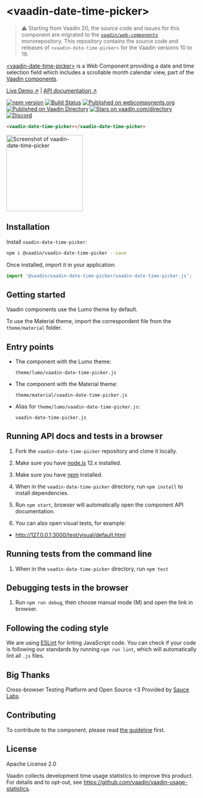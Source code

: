 # &lt;vaadin-date-time-picker&gt;

> ⚠️ Starting from Vaadin 20, the source code and issues for this component are migrated to the [`vaadin/web-components`](https://github.com/vaadin/web-components/tree/master/packages/vaadin-date-time-picker) monorepository.
> This repository contains the source code and releases of `<vaadin-date-time-picker>` for the Vaadin versions 10 to 19.

[&lt;vaadin-date-time-picker&gt;](https://vaadin.com/components/vaadin-date-time-picker) is a Web Component providing a date and time selection field which includes a scrollable month calendar view, part of the [Vaadin components](https://vaadin.com/components).

[Live Demo ↗](https://vaadin.com/components/vaadin-date-time-picker/html-examples)
|
[API documentation ↗](https://vaadin.com/components/vaadin-date-time-picker/html-api)

[![npm version](https://badgen.net/npm/v/@vaadin/vaadin-date-time-picker)](https://www.npmjs.com/package/@vaadin/vaadin-date-time-picker)
[![Build Status](https://travis-ci.org/vaadin/vaadin-date-time-picker.svg?branch=master)](https://travis-ci.org/vaadin/vaadin-date-time-picker)
[![Published on webcomponents.org](https://img.shields.io/badge/webcomponents.org-published-blue.svg)](https://www.webcomponents.org/element/vaadin/vaadin-date-time-picker)
[![Published on Vaadin Directory](https://img.shields.io/badge/Vaadin%20Directory-published-00b4f0.svg)](https://vaadin.com/directory/component/vaadinvaadin-date-time-picker)
[![Stars on vaadin.com/directory](https://img.shields.io/vaadin-directory/star/vaadin-date-time-picker-directory-urlidentifier.svg)](https://vaadin.com/directory/component/vaadinvaadin-date-time-picker)
[![Discord](https://img.shields.io/discord/732335336448852018?label=discord)](https://discord.gg/PHmkCKC)

```html
<vaadin-date-time-picker></vaadin-date-time-picker>
```

[<img src="https://raw.githubusercontent.com/vaadin/vaadin-date-time-picker/master/screenshot.png" width="200" alt="Screenshot of vaadin-date-time-picker">](https://vaadin.com/components/vaadin-date-time-picker)


## Installation

Install `vaadin-date-time-picker`:

```sh
npm i @vaadin/vaadin-date-time-picker --save
```

Once installed, import it in your application:

```js
import '@vaadin/vaadin-date-time-picker/vaadin-date-time-picker.js';
```

## Getting started

Vaadin components use the Lumo theme by default.

To use the Material theme, import the correspondent file from the `theme/material` folder.

## Entry points

- The component with the Lumo theme:

  `theme/lumo/vaadin-date-time-picker.js`

- The component with the Material theme:

  `theme/material/vaadin-date-time-picker.js`

- Alias for `theme/lumo/vaadin-date-time-picker.js`:

  `vaadin-date-time-picker.js`


## Running API docs and tests in a browser

1. Fork the `vaadin-date-time-picker` repository and clone it locally.

1. Make sure you have [node.js](https://nodejs.org/) 12.x installed.

1. Make sure you have [npm](https://www.npmjs.com/) installed.

1. When in the `vaadin-date-time-picker` directory, run `npm install` to install dependencies.

1. Run `npm start`, browser will automatically open the component API documentation.

1. You can also open visual tests, for example:

  - http://127.0.0.1:3000/test/visual/default.html


## Running tests from the command line

1. When in the `vaadin-date-time-picker` directory, run `npm test`

## Debugging tests in the browser

1. Run `npm run debug`, then choose manual mode (M) and open the link in browser.

## Following the coding style

We are using [ESLint](http://eslint.org/) for linting JavaScript code. You can check if your code is following our standards by running `npm run lint`, which will automatically lint all `.js` files.


## Big Thanks

Cross-browser Testing Platform and Open Source <3 Provided by [Sauce Labs](https://saucelabs.com).


## Contributing

  To contribute to the component, please read [the guideline](https://github.com/vaadin/vaadin-core/blob/master/CONTRIBUTING.md) first.


## License

Apache License 2.0

Vaadin collects development time usage statistics to improve this product. For details and to opt-out, see https://github.com/vaadin/vaadin-usage-statistics.
